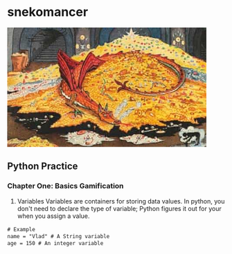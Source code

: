 # snekomancer

![Smaug the Worm](image.png)

## Python Practice

### Chapter One: Basics Gamification

1. Variables
   Variables are containers for storing data values. In python, you don't need to declare the type of variable; Python figures it out for your when you assign a value.

```
# Example
name = "Vlad" # A String variable
age = 150 # An integer variable
```
